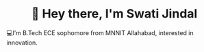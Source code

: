  <h1 align="center"> 👋 Hey there, I'm Swati Jindal  </br></h1>
<p align="center">

</p>
<p> 💻I’m B.Tech ECE sophomore from MNNIT Allahabad, interested in innovation. </br>

</p>

 
<!---
Swatijindal08/Swatijindal08 is a ✨ special ✨ repository because its `README.md` (this file) appears on your GitHub profile.
You can click the Preview link to take a look at your changes.
--->
